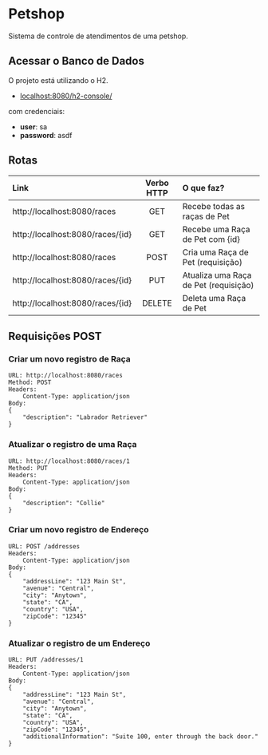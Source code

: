 # Petshop

Sistema de controle de atendimentos de uma petshop.

<!-- Connect Database (java -cp  /home/cazevedo/.m2/repository/org/hsqldb/hsqldb/2.7.1/hsqldb-2.7.1.jar org.hsqldb.util.DatabaseManagerSwing) -->


## Acessar o Banco de Dados

O projeto está utilizando o H2.

- [localhost:8080/h2-console/](localhost:8080/h2-console/)

com credenciais:

- **user**: sa
- **password**: asdf

## Rotas

| Link | Verbo HTTP | O que faz? |
| :--  | :-:        | :-         |
| http://localhost:8080/races        | GET    | Recebe todas as raças de Pet          |
| http://localhost:8080/races/\{id\} | GET    | Recebe uma Raça de Pet com \{id\}     |
| http://localhost:8080/races        | POST   | Cria uma Raça de Pet (requisição)     |
| http://localhost:8080/races/\{id\} | PUT    | Atualiza uma Raça de Pet (requisição) |
| http://localhost:8080/races/\{id\} | DELETE | Deleta uma Raça de Pet                |


## Requisições POST

### Criar um novo registro de Raça
```
URL: http://localhost:8080/races
Method: POST
Headers: 
    Content-Type: application/json
Body:
{
    "description": "Labrador Retriever"
}
```

### Atualizar o registro de uma Raça
```
URL: http://localhost:8080/races/1
Method: PUT
Headers: 
    Content-Type: application/json
Body:
{
    "description": "Collie"
}
```

### Criar um novo registro de Endereço
```
URL: POST /addresses
Headers:
	Content-Type: application/json
Body:
{
	"addressLine": "123 Main St",
	"avenue": "Central",	
	"city": "Anytown",
	"state": "CA",
	"country": "USA",
	"zipCode": "12345"
}
```

### Atualizar o registro de um Endereço

```
URL: PUT /addresses/1
Headers:
	Content-Type: application/json
Body:
{
	"addressLine": "123 Main St",
	"avenue": "Central",
	"city": "Anytown",
	"state": "CA",
	"country": "USA",
	"zipCode": "12345",
	"additionalInformation": "Suite 100, enter through the back door."
}
```

